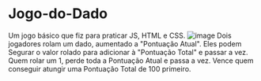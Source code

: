 # Jogo-do-Dado
Um jogo básico que fiz para praticar JS, HTML e CSS.
![image](https://user-images.githubusercontent.com/92566280/141119302-fa380f77-7213-490e-ba97-0eea1a20faf2.png)
Dois jogadores rolam um dado, aumentado a "Pontuação Atual". Eles podem Segurar o valor rolado para adicionar à "Pontuação Total" e passar a vez. Quem rolar um 1, perde toda a Pontuação Atual e passa a vez. Vence quem conseguir atungir uma Pontuação Total de 100 primeiro.
